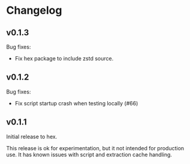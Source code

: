 # Changelog

## v0.1.3

Bug fixes:

* Fix hex package to include zstd source.

## v0.1.2

Bug fixes:

* Fix script startup crash when testing locally (#66)

## v0.1.1

Initial release to hex.

This release is ok for experimentation, but it not intended for production use.
It has known issues with script and extraction cache handling.
